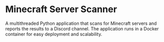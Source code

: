 # Minecraft Server Scanner

A multithreaded Python application that scans for Minecraft servers and reports the results to a Discord channel. The application runs in a Docker container for easy deployment and scalability.

